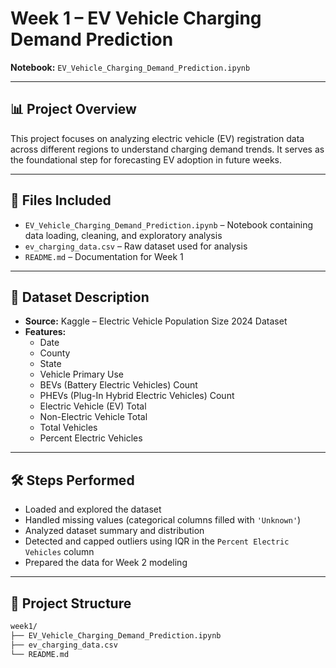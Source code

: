 # Week 1 – EV Vehicle Charging Demand Prediction

**Notebook:** `EV_Vehicle_Charging_Demand_Prediction.ipynb`

---

## 📊 Project Overview

This project focuses on analyzing electric vehicle (EV) registration data across different regions to understand charging demand trends. It serves as the foundational step for forecasting EV adoption in future weeks.

---

## 📁 Files Included

- `EV_Vehicle_Charging_Demand_Prediction.ipynb` – Notebook containing data loading, cleaning, and exploratory analysis
- `ev_charging_data.csv` – Raw dataset used for analysis
- `README.md` – Documentation for Week 1

---

## 🧩 Dataset Description

- **Source:** Kaggle – Electric Vehicle Population Size 2024 Dataset
- **Features:**
  - Date
  - County
  - State
  - Vehicle Primary Use
  - BEVs (Battery Electric Vehicles) Count
  - PHEVs (Plug-In Hybrid Electric Vehicles) Count
  - Electric Vehicle (EV) Total
  - Non-Electric Vehicle Total
  - Total Vehicles
  - Percent Electric Vehicles

---

## 🛠 Steps Performed

- Loaded and explored the dataset
- Handled missing values (categorical columns filled with `'Unknown'`)
- Analyzed dataset summary and distribution
- Detected and capped outliers using IQR in the `Percent Electric Vehicles` column
- Prepared the data for Week 2 modeling

---

## 📂 Project Structure

```bash
week1/
├── EV_Vehicle_Charging_Demand_Prediction.ipynb
├── ev_charging_data.csv
└── README.md
